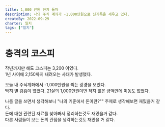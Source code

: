 ```yaml
---
title: 1,000 만원 한계 돌파
description: 나의 주식 계좌가 -1,000만원으로 신기록을 세우고 있다.
createBy: 2022-09-29
charter: 일지
tags: ["일지"]
---
```


# 충격의 코스피

작년까지만 해도 코스피는 3,200 이였다.  
1년 사이에 2,150까지 내려오는 사태가 발생했다.

오늘 내 주식계좌에서 -1,000만원을 찍는 광경을 보았다.  
딱히 별 감흥이 없었다. 21살의 1,000만원이면 적지 않은 금액인데 미동도 없었다.

나름 글을 쓰면서 생각해보니 "나의 기준에서 돈이란?"" 주제로 생각해보면 재밌을거 같다.  
돈에 대한 관련된 자료를 찾아봐서 정리하는것도 재밌을거 같다.  
다른 사람들이 보는 돈의 관점을 생각하는것도 재밌을 거 같다.
